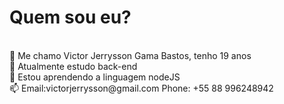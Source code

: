 <h1>Quem sou eu?</h1>
<br> 👋 Me chamo Victor Jerrysson Gama Bastos, tenho 19 anos
<br> 👀 Atualmente estudo back-end
<br>🌱 Estou aprendendo a linguagem nodeJS
<br> 📫 Email:victorjerrysson@gmail.com Phone: +55 88 996248942

<!---
victor-JGB/victor-JGB is a ✨ special ✨ repository because its `README.md` (this file) appears on your GitHub profile.
You can click the Preview link to take a look at your changes.
--->
